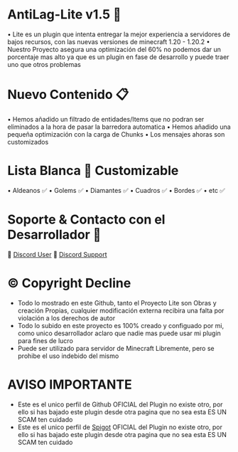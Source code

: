 # AntiLag-Lite v1.5 🧊
• Lite es un plugin que intenta entregar la mejor experiencia a servidores de bajos recursos, con las nuevas versiones de minecraft 1.20 - 1.20.2
• Nuestro Proyecto asegura una optimización del 60% no podemos dar un porcentaje mas alto ya que es un plugin en fase de desarrollo y puede traer uno que otros problemas
# Nuevo Contenido 📋
• Hemos añadido un filtrado de entidades/Items que no podran ser eliminados a la hora de pasar la barredora automatica 
• Hemos añadido una pequeña optimización con la carga de Chunks
• Los mensajes ahoras son customizados
# Lista Blanca 🍜 Customizable
• Aldeanos ✅
• Golems ✅
• Diamantes ✅
• Cuadros ✅
• Bordes ✅
• etc ✅
# Soporte & Contacto con el Desarrollador 📢
🔗 [Discord User](https://discord.com/users/426191252783104004)
🔗 [Discord Support]([https://discord.gg/netherhosting](https://discord.gg/nether-host-1004920336120283256))
# © Copyright Decline
- Todo lo mostrado en este Github, tanto el Proyecto Lite son Obras y creación Propias, cualquier modificación externa recibira una falta por violación a los derechos de autor
- Todo lo subido en este proyecto es 100% creado y configuado por mi, como unico desarrollador aclaro que nadie mas puede usar mi plugin para fines de lucro
- Puede ser utilizado para servidor de Minecraft Libremente, pero se prohibe el uso indebido del mismo
# AVISO IMPORTANTE
- Este es el unico perfil de Github OFICIAL del Plugin no existe otro, por ello si has bajado este plugin desde otra pagina que no sea esta ES UN SCAM ten cuidado
- Este es el unico perfil de [Spigot](https://www.spigotmc.org/resources/antilag-lite.113779/) OFICIAL del Plugin no existe otro, por ello si has bajado este plugin desde otra pagina que no sea esta ES UN SCAM ten cuidado
